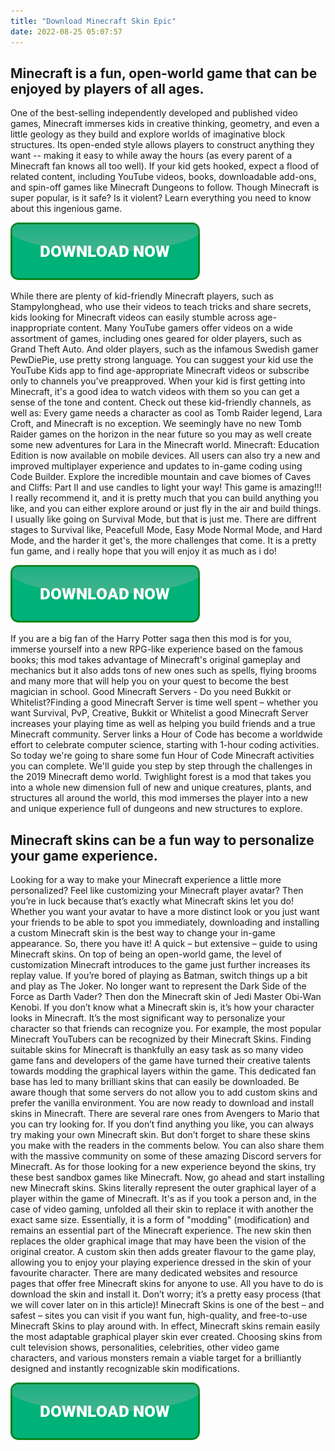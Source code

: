 ```yaml
---
title: "Download Minecraft Skin Epic"
date: 2022-08-25 05:07:57
---
```


## Minecraft is a fun, open-world game that can be enjoyed by players of all ages.

One of the best-selling independently developed and published video games, Minecraft immerses kids in creative thinking, geometry, and even a little geology as they build and explore worlds of imaginative block structures. Its open-ended style allows players to construct anything they want -- making it easy to while away the hours (as every parent of a Minecraft fan knows all too well). If your kid gets hooked, expect a flood of related content, including YouTube videos, books, downloadable add-ons, and spin-off games like Minecraft Dungeons to follow. Though Minecraft is super popular, is it safe? Is it violent? Learn everything you need to know about this ingenious game.

[![button](https://github.com/minecraftbay/minecraftbay.github.io/blob/main/dlbutton.png?raw=true)](https://minecraftsync.com/download-minecraft-skin)


While there are plenty of kid-friendly Minecraft players, such as Stampylonghead, who use their videos to teach tricks and share secrets, kids looking for Minecraft videos can easily stumble across age-inappropriate content. Many YouTube gamers offer videos on a wide assortment of games, including ones geared for older players, such as Grand Theft Auto. And older players, such as the infamous Swedish gamer PewDiePie, use pretty strong language. You can suggest your kid use the YouTube Kids app to find age-appropriate Minecraft videos or subscribe only to channels you've preapproved. When your kid is first getting into Minecraft, it's a good idea to watch videos with them so you can get a sense of the tone and content. Check out these kid-friendly channels, as well as:
Every game needs a character as cool as Tomb Raider legend, Lara Croft, and Minecraft is no exception. We seemingly have no new Tomb Raider games on the horizon in the near future so you may as well create some new adventures for Lara in the Minecraft world.
Minecraft: Education Edition is now available on mobile devices. All users can also try a new and improved multiplayer experience and updates to in-game coding using Code Builder. Explore the incredible mountain and cave biomes of Caves and Cliffs: Part II and use candles to light your way!
This game is amazing!!! I really recommend it, and it is pretty much that you can build anything you like, and you can either explore around or just fly in the air and build things. I usually like going on Survival Mode, but that is just me. There are diffrent stages to Survival like, Peacefull Mode, Easy Mode Normal Mode, and Hard Mode, and the harder it get's, the more challenges that come. It is a pretty fun game, and i really hope that you will enjoy it as much as i do!

[![button](https://github.com/minecraftbay/minecraftbay.github.io/blob/main/dlbutton.png?raw=true)](https://minecraftsync.com/download-minecraft-skin)


If you are a big fan of the Harry Potter saga then this mod is for you, immerse yourself into a new RPG-like experience based on the famous books; this mod takes advantage of Minecraft's original gameplay and mechanics but it also adds tons of new ones such as spells, flying brooms and many more that will help you on your quest to become the best magician in school.
Good Minecraft Servers - Do you need Bukkit or Whitelist?Finding a good Minecraft Server is time well spent – whether you want Survival, PvP, Creative, Bukkit or Whitelist a good Minecraft Server increases your playing time as well as helping you build friends and a true Minecraft community. Server links a
Hour of Code has become a worldwide effort to celebrate computer science, starting with 1-hour coding activities. So today we're going to share some fun Hour of Code Minecraft activities you can complete. We'll guide you step by step through the challenges in the 2019 Minecraft demo world.
Twighlight forest is a mod that takes you into a whole new dimension full of new and unique creatures, plants, and structures all around the world, this mod immerses the player into a new and unique experience full of dungeons and new structures to explore.

## Minecraft skins can be a fun way to personalize your game experience.

Looking for a way to make your Minecraft experience a little more personalized? Feel like customizing your Minecraft player avatar? Then you’re in luck because that’s exactly what Minecraft skins let you do! Whether you want your avatar to have a more distinct look or you just want your friends to be able to spot you immediately, downloading and installing a custom Minecraft skin is the best way to change your in-game appearance.
So, there you have it! A quick – but extensive – guide to using Minecraft skins. On top of being an open-world game, the level of customization Minecraft introduces to the game just further increases its replay value. If you’re bored of playing as Batman, switch things up a bit and play as The Joker. No longer want to represent the Dark Side of the Force as Darth Vader? Then don the Minecraft skin of Jedi Master Obi-Wan Kenobi.
If you don’t know what a Minecraft skin is, it’s how your character looks in Minecraft. It’s the most significant way to personalize your character so that friends can recognize you. For example, the most popular Minecraft YouTubers can be recognized by their Minecraft Skins.
Finding suitable skins for Minecraft is thankfully an easy task as so many video game fans and developers of the game have turned their creative talents towards modding the graphical layers within the game. This dedicated fan base has led to many brilliant skins that can easily be downloaded. Be aware though that some servers do not allow you to add custom skins and prefer the vanilla environment.
You are now ready to download and install skins in Minecraft. There are several rare ones from Avengers to Mario that you can try looking for. If you don’t find anything you like, you can always try making your own Minecraft skin. But don’t forget to share these skins you make with the readers in the comments below. You can also share them with the massive community on some of these amazing Discord servers for Minecraft. As for those looking for a new experience beyond the skins, try these best sandbox games like Minecraft. Now, go ahead and start installing new Minecraft skins.
Skins literally represent the outer graphical layer of a player within the game of Minecraft. It's as if you took a person and, in the case of video gaming, unfolded all their skin to replace it with another the exact same size. Essentially, it is a form of "modding" (modification) and remains an essential part of the Minecraft experience. The new skin then replaces the older graphical image that may have been the vision of the original creator. A custom skin then adds greater flavour to the game play, allowing you to enjoy your playing experience dressed in the skin of your favourite character.
There are many dedicated websites and resource pages that offer free Minecraft skins for anyone to use. All you have to do is download the skin and install it. Don’t worry; it’s a pretty easy process (that we will cover later on in this article)! Minecraft Skins is one of the best – and safest – sites you can visit if you want fun, high-quality, and free-to-use Minecraft Skins to play around with.
In effect, Minecraft skins remain easily the most adaptable graphical player skin ever created. Choosing skins from cult television shows, personalities, celebrities, other video game characters, and various monsters remain a viable target for a brilliantly designed and instantly recognizable skin modifications.


[![button](https://github.com/minecraftbay/minecraftbay.github.io/blob/main/dlbutton.png?raw=true)](https://minecraftsync.com/download-minecraft-skin)